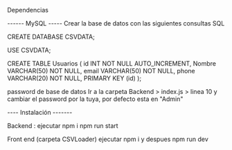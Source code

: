 Dependencias

------ MySQL -----
Crear la base de datos con las siguientes consultas SQL

CREATE DATABASE CSVDATA;

USE CSVDATA;

CREATE TABLE Usuarios (
  id INT NOT NULL AUTO_INCREMENT,
  Nombre VARCHAR(50) NOT NULL,
  email VARCHAR(50) NOT NULL,
  phone VARCHAR(20) NOT NULL,
  PRIMARY KEY (id)
);


password de base de datos
Ir a la carpeta Backend > index.js > linea 10 y cambiar el password por la tuya, por defecto esta en "Admin"


---- Instalación  -------


Backend :
ejecutar npm i 
npm run start

Front end (carpeta CSVLoader)
ejecutar npm i
y despues npm run dev
